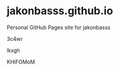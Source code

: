 # jakonbasss.github.io
Personal GitHub Pages site for jakonbasss




























































3c4wr


lkxgh

KHiFOMoM
